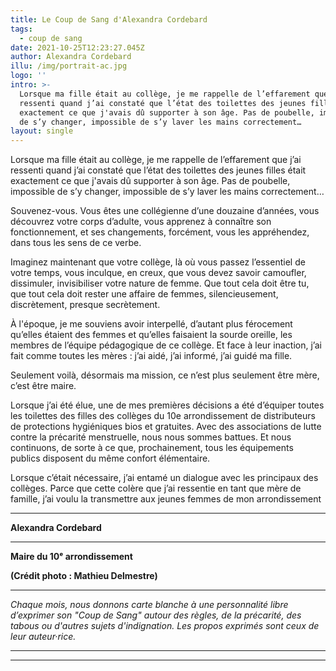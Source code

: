 ```yaml
---
title: Le Coup de Sang d'Alexandra Cordebard
tags:
  - coup de sang
date: 2021-10-25T12:23:27.045Z
author: Alexandra Cordebard
illu: /img/portrait-ac.jpg
logo: ''
intro: >-
  Lorsque ma fille était au collège, je me rappelle de l’effarement que j’ai
  ressenti quand j’ai constaté que l’état des toilettes des jeunes filles était
  exactement ce que j'avais dû supporter à son âge. Pas de poubelle, impossible
  de s’y changer, impossible de s’y laver les mains correctement…
layout: single
---
```

Lorsque ma fille était au collège, je me rappelle de l’effarement que j’ai ressenti quand j’ai constaté que l’état des toilettes des jeunes filles était exactement ce que j'avais dû supporter à son âge. Pas de poubelle, impossible de s’y changer, impossible de s’y laver les mains correctement…

Souvenez-vous. Vous êtes une collégienne d’une douzaine d’années, vous découvrez votre corps d’adulte, vous apprenez à connaître son fonctionnement, et ses changements, forcément, vous les appréhendez, dans tous les sens de ce verbe.

Imaginez maintenant que votre collège, là où vous passez l’essentiel de votre temps, vous inculque, en creux, que vous devez savoir camoufler, dissimuler, invisibiliser votre nature de femme. Que tout cela doit être tu, que tout cela doit rester une affaire de femmes, silencieusement, discrètement, presque secrètement.

À l'époque, je me souviens avoir interpellé, d’autant plus férocement qu’elles étaient des femmes et qu’elles faisaient la sourde oreille, les membres de l’équipe pédagogique de ce collège. Et face à leur inaction, j’ai fait comme toutes les mères : j’ai aidé, j’ai informé, j’ai guidé ma fille.

Seulement voilà, désormais ma mission, ce n’est plus seulement être mère, c’est être maire.

Lorsque j’ai été élue, une de mes premières décisions a été d’équiper toutes les toilettes des filles des collèges du 10e arrondissement de distributeurs de protections hygiéniques bios et gratuites. Avec des associations de lutte contre la précarité menstruelle, nous nous sommes battues. Et nous continuons, de sorte à ce que, prochainement, tous les équipements publics disposent du même confort élémentaire.

Lorsque c’était nécessaire, j’ai entamé un dialogue avec les principaux des collèges. Parce que cette colère que j’ai ressentie en tant que mère de famille, j’ai voulu la transmettre aux jeunes femmes de mon arrondissement



- - -

**Alexandra Cordebard**

- - -

**Maire du 10ᵉ arrondissement**

**(Crédit photo : Mathieu Delmestre)**

- - -

_Chaque mois, nous donnons carte blanche à une personnalité libre d’exprimer son "Coup de Sang" autour des règles, de la précarité, des tabous ou d'autres sujets d'indignation. Les propos exprimés sont ceux de leur auteur·rice._

- - -

- - -
